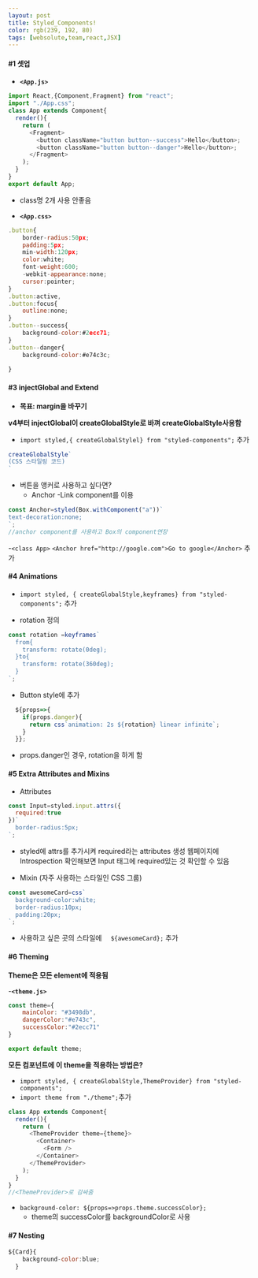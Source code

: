 ```yaml
---
layout: post
title: Styled_Components!
color: rgb(239, 192, 80)
tags: [websolute,team,react,JSX]
---
```


#### #1 셋업

- __`<App.js>`__

```javascript
import React,{Component,Fragment} from "react"; 
import "./App.css";
class App extends Component{
  render(){
    return (
      <Fragment>
        <button className="button button--success">Hello</button>;
        <button className="button button--danger">Hello</button>;        
      </Fragment>
    );
  }
}
export default App;
```

- class명 2개 사용 안좋음


- __`<App.css>`__

```javascript
.button{
    border-radius:50px;
    padding:5px;
    min-width:120px;
    color:white;
    font-weight:600;
    -webkit-appearance:none;
    cursor:pointer;
}
.button:active,
.button:focus{
    outline:none;
}
.button--success{
    background-color:#2ecc71;
} 
.button--danger{
    background-color:#e74c3c;
    
}
```


#### #3 injectGlobal and Extend


- __목표: margin을 바꾸기__


__v4부터 injectGlobal이  createGlobalStyle로 바껴  createGlobalStyle사용함__


- `import styled,{ createGlobalStylel} from "styled-components";` 추가


```javascript
createGlobalStyle`
(CSS 스타일링 코드)
`
```


- 버튼을 앵커로 사용하고 싶다면?
    - Anchor -Link component를 이용

```javascript
const Anchor=styled(Box.withComponent("a"))`
text-decoration:none;
`;
//anchor component를 사용하고 Box의 component연장 
```

-`<class App>`
` <Anchor href="http://google.com">Go to google</Anchor> ` 추가


#### #4 Animations



- `import styled, { createGlobalStyle,keyframes} from "styled-components";` 추가

- rotation 정의

```javascript
const rotation =keyframes`
  from{
    transform: rotate(0deg);
  }to{
    transform: rotate(360deg);
  }
`;
```

- Button style에 추가

```javascript
  ${props=>{
    if(props.danger){
      return css`animation: 2s ${rotation} linear infinite`;
    }
  }};
```

- props.danger인 경우, rotation을 하게 함


#### #5 Extra Attributes and Mixins


- Attributes
```javascript
const Input=styled.input.attrs({
  required:true  
})`
  border-radius:5px;
`;
```
- styled에 attrs를 추가시켜 required라는 attributes 생성
웹페이지에 Introspection 확인해보면 Input 태그에 required있는 것 확인할 수 있음 



- Mixin (자주 사용하는 스타일인 CSS 그룹)
```javascript
const awesomeCard=css`
  background-color:white;
  border-radius:10px;
  padding:20px;
`;
```


- 사용하고 싶은 곳의 스타일에 `  ${awesomeCard};` 추가


#### #6 Theming


__Theme은 모든 element에 적용됨__

-__`<theme.js>`__
```javascript
const theme={
    mainColor: "#3498db",
    dangerColor:"#e743c",
    successColor:"#2ecc71"
}

export default theme;
```


__모든 컴포넌트에 이 theme을 적용하는 방법은?__
- `import styled, { createGlobalStyle,ThemeProvider} from "styled-components";`
- `import theme from "./theme";`추가


```javascript
class App extends Component{
  render(){
    return (
      <ThemeProvider theme={theme}>
        <Container>
          <Form />
        </Container>  
      </ThemeProvider>
    );
  }
}
//<ThemeProvider>로 감싸줌
```

- `background-color: ${props=>props.theme.successColor};`
    - theme의 successColor를 backgroundColor로 사용 

#### #7 Nesting

```javascript
${Card}{
    background-color:blue;
  }
```
